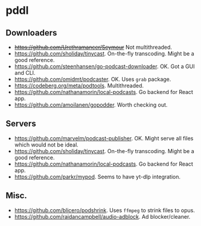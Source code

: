 # pddl

## Downloaders

- ~~https://github.com/Urethramancer/Seymour~~ Not multithreaded.
- https://github.com/sholiday/tinycast. On-the-fly transcoding. Might be a good reference.
- https://github.com/steenhansen/go-podcast-downloader. OK. Got a GUI and CLI.
- https://github.com/omidmt/podcaster. OK. Uses `grab` package.
- https://codeberg.org/meta/podtools. Multithreaded.
- https://github.com/nathanamorin/local-podcasts. Go backend for React app.
- https://github.com/amoilanen/gopodder. Worth checking out.


## Servers

- https://github.com/marvelm/podcast-publisher. OK. Might serve all files which would not be ideal.
- https://github.com/sholiday/tinycast. On-the-fly transcoding. Might be a good reference.
- https://github.com/nathanamorin/local-podcasts. Go backend for React app.
- https://github.com/parkr/mypod. Seems to have yt-dlp integration.


## Misc.

- https://github.com/blicero/podshrink. Uses `ffmpeg` to strink files to opus.
- https://github.com/raidancampbell/audio-adblock. Ad blocker/cleaner.